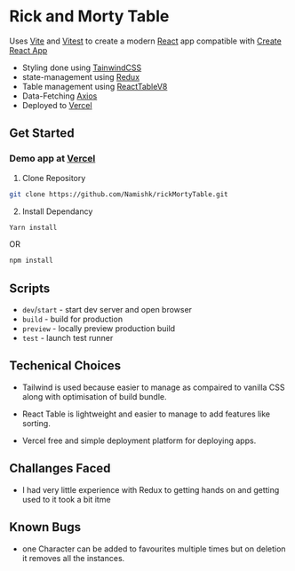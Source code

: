 # Rick and Morty Table

Uses [Vite](https://vitejs.dev/) and [Vitest](https://vitest.dev/) to create a modern [React](https://react.dev/) app compatible with [Create React App](https://create-react-app.dev/)

- Styling done using [TainwindCSS](https://tailwindcss.com/)
- state-management using [Redux](https://redux.js.org/)
- Table management using [ReactTableV8](https://tanstack.com/table/v8/)
- Data-Fetching [Axios](https://axios-http.com/)
- Deployed to [Vercel](https://vercel.com/)

## Get Started

### Demo app at [Vercel](https://rick-morty-table.vercel.app/)

1. Clone Repository

```sh
git clone https://github.com/Namishk/rickMortyTable.git
```

2. Install Dependancy

```sh
Yarn install
```

OR

```sh
npm install
```

## Scripts

- `dev`/`start` - start dev server and open browser
- `build` - build for production
- `preview` - locally preview production build
- `test` - launch test runner

## Techenical Choices

- Tailwind is used because easier to manage as compaired to vanilla CSS along with optimisation of build bundle.

- React Table is lightweight and easier to manage to add features like sorting.

- Vercel free and simple deployment platform for deploying apps.

## Challanges Faced

- I had very little experience with Redux to getting hands on and getting used to it took a bit itme

## Known Bugs

- one Character can be added to favourites multiple times but on deletion it removes all the instances.
